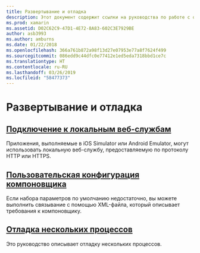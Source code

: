 ```yaml
---
title: Развертывание и отладка
description: Этот документ содержит ссылки на руководства по работе с отладкой нескольких процессов и пользовательскими конфигурациями компоновщика.
ms.prod: xamarin
ms.assetid: D02C62C9-47D1-4E72-8A83-602C3E7929BE
author: asb3993
ms.author: amburns
ms.date: 01/22/2018
ms.openlocfilehash: 366a761b872a98f13d27e07953e77a8f7624f499
ms.sourcegitcommit: 086edd9c44dfc0e77412e1ed5eda7318bbd1ce7c
ms.translationtype: HT
ms.contentlocale: ru-RU
ms.lasthandoff: 03/26/2019
ms.locfileid: "58477373"
---
```

# <a name="deployment--debugging"></a>Развертывание и отладка

## <a name="connect-to-local-web-servicesconnect-to-local-web-servicesmd"></a>[Подключение к локальным веб-службам](connect-to-local-web-services.md)

Приложения, выполняемые в iOS Simulator или Android Emulator, могут использовать локальную веб-службу, предоставляемую по протоколу HTTP или HTTPS.

## <a name="custom-linker-configurationlinkermd"></a>[Пользовательская конфигурация компоновщика](linker.md)

Если набора параметров по умолчанию недостаточно, вы можете выполнить связывание с помощью XML-файла, который описывает требования к компоновщику.

## <a name="multi-process-debuggingmulti-process-debuggingmd"></a>[Отладка нескольких процессов](multi-process-debugging.md)

Это руководство описывает отладку нескольких процессов.
